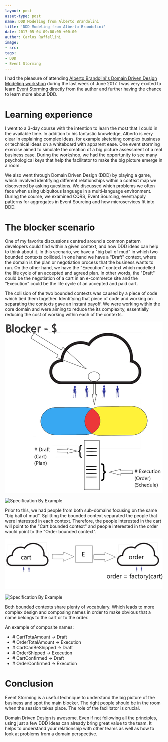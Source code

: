 ```yaml
---
layout: post
asset-type: post
name: DDD Modeling from Alberto Brandolini
title: 'DDD Modeling from Alberto Brandolini'
date: 2017-05-04 09:00:00 +00:00
author: Carlos Raffellini
image:
- src:
tags:
- DDD
- Event Storming
---
```



I had the pleasure of attending [Alberto Brandolini's Domain Driven Design Modeling workshop](https://skillsmatter.com/courses/562-alberto-brandolini-s-ddd-modelling-workshop) during the last week of June 2017. I was very excited to learn [Event Storming](http://eventstorming.com/) directly from the author and further having the chance to learn more about DDD.

# Learning experience

I went to a 3-day course with the intention to learn the most that I could in the available time. In addition to his fantastic knowledge, Alberto is very clear in explaining complex ideas, for example sketching complex business or technical ideas on a whiteboard with apparent ease.
One event storming exercise aimed to simulate the creation of a big picture assessment of a real business case. During the workshop, we had the opportunity to see many psychological keys that help the facilitator to make the big picture emerge in a room.


We also went through Domain Driven Design (DDD) by playing a game, which involved identifying different relationships within a context map we discovered by asking questions. We discussed which problems we often face when using ubiquitous language in a multi-language environment. During the course, we examined CQRS, Event Sourcing, event/apply patterns for aggregates in Event Sourcing and how microservices fit into DDD.



# The blocker scenario

One of my favorite discussions centred around a common pattern developers could find within a given context, and how DDD ideas can help to think about it.
In this scenario, we have a "big ball of mud" in which two bounded contexts collided. In one hand we have a "Draft" context, where the domain is the plan or negotiation process that the business wants to run. On the other hand, we have the "Execution" context which modelled the life cycle of an accepted and agreed plan. In other words, the "Draft" could be the negotiation of a cart in an e-commerce site and the "Execution" could be the life cycle of an accepted and paid cart.

The collision of the two bounded contexts was caused by a piece of code which tied them together. Identifying that piece of code and working on separating the contexts gave an instant payoff. We were working within the core domain and were aiming to reduce the its complexity, essentially reducing the cost of working within each of the contexts.


![first image](/assets/img/custom/blog/2017-07-05-ddd-modeling-post/big-ball-of-mud.JPG)

<img src="(/assets/img/custom/blog/2017-07-05-ddd-modeling-post/big-ball-of-mud.JPG" alt="Specification By Example" class="img-responsive"/>

Prior to this, we had people from both sub-domains focusing on the same "big ball of mud". Splitting the bounded context separated the people that were interested in each context. Therefore, the people interested in the cart will point to the "Cart bounded context" and people interested in the order would point to the "Order bounded context".

![second image](/assets/img/custom/blog/2017-07-05-ddd-modeling-post/cart-order.JPG)

<img src="(/assets/img/custom/blog/2017-07-05-ddd-modeling-post/cart-order.JPG" alt="Specification By Example" class="img-responsive"/>

Both bounded contexts share plenty of vocabulary. Which leads to more complex design and composing names in order to make obvious that a name belongs to the cart or to the order.

An example of composite names:

- \# CartTotaAmount -> Draft
- \# OrderTotalAmount -> Execution
- \# CartCanBeShipped -> Draft
- \# OrderShipped -> Execution
- \# CartConfirmed -> Draft
- \# OrderConfirmed -> Execution


# Conclusion

Event Storming is a useful technique to understand the big picture of the business and spot the main blocker. The right people should be in the room when the session takes place. The role of the facilitator is crucial.


Domain Driven Design is awesome. Even if not following all the principles, using just a few DDD ideas can already bring great value to the team. It helps to understand your relationship with other teams as well as how to look at problems from a domain perspective.

